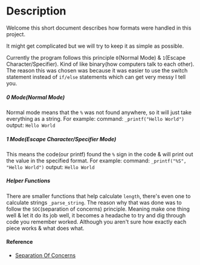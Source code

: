 # Description

Welcome this short document describes how formats were handled in this project.

It might get complicated but we will try to keep it as simple as possible.

Currently the program follows this principle `0`(Normal Mode) & `1`(Escape Character/Specifier).
Kind of like binary(how computers talk to each other).
The reason this was chosen was because it was easier to use the switch statement instead of
`if/else` statements which can get very messy I tell you.

##### 0 Mode(Normal Mode)
Normal mode means that the `%` was not found anywhere, so it will just take everything as a string.
For example:
command: `_printf("Hello World")`
output: `Hello World`

##### 1 Mode(Escape Character/Specifier Mode)
This means the code(our printf) found the `%` sign in the code & will print out the value in the specified format.
For example:
command: `_printf("%S", "Hello World")`
output: `Hello World`


##### Helper Functions

There are smaller functions that help calculate `length`, there's even one to calculate strings `_parse_string`.
The reason why that was done was to follow the `SOC`(separation of concerns) principle.
Meaning make one thing well & let it do its job well, it becomes a headache to try and dig through
code you remember worked. Although you aren't sure how exactly each piece works & what does what.

#### Reference

- [Separation Of Concerns](https://en.wikipedia.org/wiki/Separation_of_concerns)
